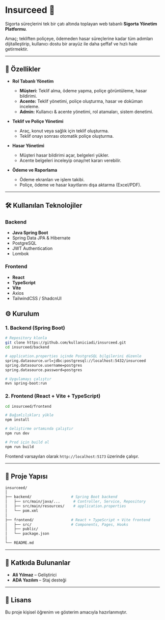 
# Insurceed 🚀  
Sigorta süreçlerini tek bir çatı altında toplayan web tabanlı **Sigorta Yönetim Platformu**.  

Amaç; tekliften poliçeye, ödemeden hasar süreçlerine kadar tüm adımları dijitalleştirip, kullanıcı dostu bir arayüz ile daha şeffaf ve hızlı hale getirmektir.  

---

## 🌟 Özellikler  

- **Rol Tabanlı Yönetim**
  - **Müşteri:** Teklif alma, ödeme yapma, poliçe görüntüleme, hasar bildirimi.
  - **Acente:** Teklif yönetimi, poliçe oluşturma, hasar ve doküman inceleme.
  - **Admin:** Kullanıcı & acente yönetimi, rol atamaları, sistem denetimi.
  
- **Teklif ve Poliçe Yönetimi**  
  - Araç, konut veya sağlık için teklif oluşturma.  
  - Teklif onayı sonrası otomatik poliçe oluşturma.  

- **Hasar Yönetimi**  
  - Müşteri hasar bildirimi açar, belgeleri yükler.  
  - Acente belgeleri inceleyip onay/ret kararı verebilir.  

- **Ödeme ve Raporlama**  
  - Ödeme ekranları ve işlem takibi.  
  - Poliçe, ödeme ve hasar kayıtlarını dışa aktarma (Excel/PDF).  

---

## 🛠️ Kullanılan Teknolojiler  

### Backend  
- **Java Spring Boot**  
- Spring Data JPA & Hibernate  
- PostgreSQL  
- JWT Authentication  
- Lombok  

### Frontend  
- **React**  
- **TypeScript**  
- **Vite**  
- Axios  
- TailwindCSS / ShadcnUI  


## ⚙️ Kurulum  

### 1. Backend (Spring Boot)  

```bash
# Repository klonla
git clone https://github.com/kullaniciadi/insurceed.git
cd insurceed/backend

# application.properties içinde PostgreSQL bilgilerini düzenle
spring.datasource.url=jdbc:postgresql://localhost:5432/insurceed
spring.datasource.username=postgres
spring.datasource.password=postgres

# Uygulamayı çalıştır
mvn spring-boot:run
````

### 2. Frontend (React + Vite + TypeScript)

```bash
cd insurceed/frontend

# Bağımlılıkları yükle
npm install

# Geliştirme ortamında çalıştır
npm run dev

# Prod için build al
npm run build
```

Frontend varsayılan olarak `http://localhost:5173` üzerinde çalışır.

---

## 📂 Proje Yapısı

```bash
insurceed/
│
├── backend/                  # Spring Boot backend
│   ├── src/main/java/...      # Controller, Service, Repository
│   ├── src/main/resources/    # application.properties
│   └── pom.xml
│
├── frontend/                 # React + TypeScript + Vite frontend
│   ├── src/                  # Components, Pages, Hooks
│   ├── public/
│   └── package.json
│
└── README.md
```

---

## 👥 Katkıda Bulunanlar

* **Ali Yılmaz** – Geliştirici
* **ADA Yazılım** – Staj desteği

---

## 📄 Lisans

Bu proje kişisel öğrenim ve gösterim amacıyla hazırlanmıştır.

```


